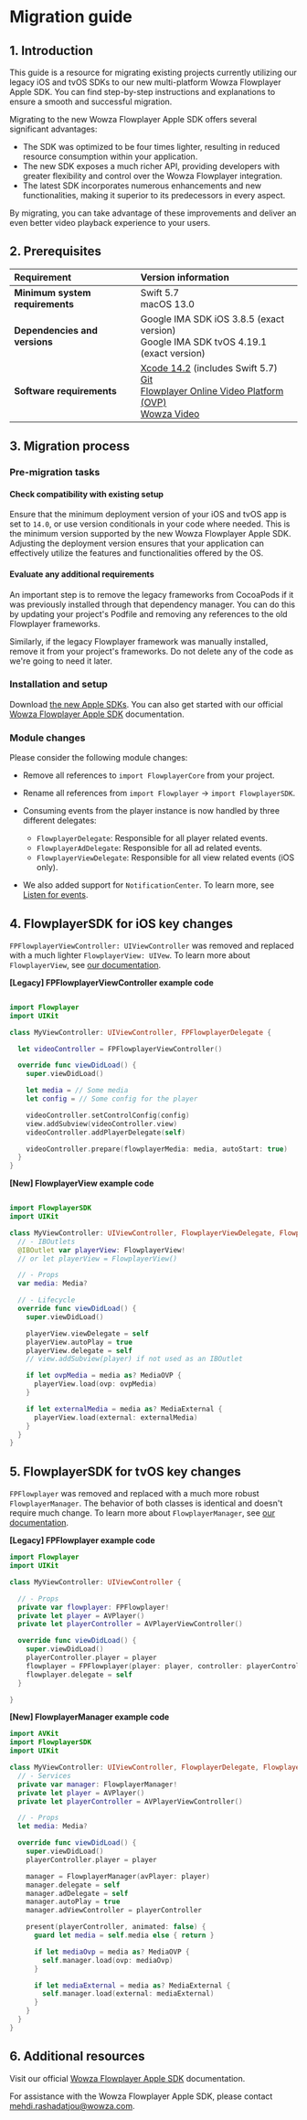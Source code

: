 # Migration guide

## 1. Introduction

This guide is a resource for migrating existing projects currently utilizing our legacy iOS and tvOS SDKs to our new multi-platform Wowza Flowplayer Apple SDK. You can find step-by-step instructions and explanations to ensure a smooth and successful migration.

Migrating to the new Wowza Flowplayer Apple SDK offers several significant advantages:

- The SDK was optimized to be four times lighter, resulting in reduced resource consumption within your application.
- The new SDK exposes a much richer API, providing developers with greater flexibility and control over the Wowza Flowplayer integration.
- The latest SDK incorporates numerous enhancements and new functionalities, making it superior to its predecessors in every aspect.

By migrating, you can take advantage of these improvements and deliver an even better video playback experience to your users.

## 2. Prerequisites

| Requirement                     | Version information                                                                                                                                                                                                                                                                        |
| :------------------------------ | :----------------------------------------------------------------------------------------------------------------------------------------------------------------------------------------------------------------------------------------------------------------------------------------- |
| **Minimum system requirements** | Swift 5.7 <br/> macOS 13.0                                                                                                                                                                                                                                                                 |
| **Dependencies and versions**   | Google IMA SDK iOS 3.8.5 (exact version) <br/> Google IMA SDK tvOS 4.19.1 (exact version)                                                                                                                                                                                                  |
| **Software requirements**       | [Xcode 14.2](https://developer.apple.com/download/all/?q=xcode%2014.2) (includes Swift 5.7) <br /> [Git](https://git-scm.com/downloads) <br/> [Flowplayer Online Video Platform (OVP)](https://app.flowplayer.com/) <br /> [Wowza Video](https://auth.wowza.com/login?onsuccess=https://video.wowza.com/en/manage) |

## 3. Migration process

### Pre-migration tasks

#### Check compatibility with existing setup

Ensure that the minimum deployment version of your iOS and tvOS app is set to `14.0`, or use version conditionals in your code where needed. This is the minimum version supported by the new Wowza Flowplayer Apple SDK. Adjusting the deployment version ensures that your application can effectively utilize the features and functionalities offered by the OS.

#### Evaluate any additional requirements

An important step is to remove the legacy frameworks from CocoaPods if it was previously installed through that dependency manager. You can do this by updating your project's Podfile and removing any references to the old Flowplayer frameworks.

Similarly, if the legacy Flowplayer framework was manually installed, remove it from your project's frameworks. Do not delete any of the code as we're going to need it later.

### Installation and setup

Download [the new Apple SDKs](https://github.com/flowplayer/apple-sdk-releases/blob/main/README.md#add-the-sdk-to-your-project). You can also get started with our official [Wowza Flowplayer Apple SDK](https://developer.wowza.com/docs/wowza-flowplayer/apple-sdk/about-the-apple-sdk/) documentation.

### Module changes

Please consider the following module changes:

- Remove all references to `import FlowplayerCore` from your project.
- Rename all references from `import Flowplayer` -> `import FlowplayerSDK`.
- Consuming events from the player instance is now handled by three different delegates:

  - `FlowplayerDelegate`: Responsible for all player related events.
  - `FlowplayerAdDelegate`: Responsible for all ad related events.
  - `FlowplayerViewDelegate`: Responsible for all view related events (iOS only).

- We also added support for `NotificationCenter`. To learn more, see [Listen for events](https://developer.wowza.com/docs/wowza-flowplayer/apple-sdk/listen-for-events/).

## 4. FlowplayerSDK for iOS key changes

`FPFlowplayerViewController: UIViewController` was removed and replaced with a much lighter `FlowplayerView: UIVew`. To learn more about `FlowplayerView`, see [our documentation](https://developer.wowza.com/docs/wowza-flowplayer/apple-sdk/set-up-the-player/#ios-projects).

**[Legacy] FPFlowplayerViewController example code**

```Swift

import Flowplayer
import UIKit

class MyViewController: UIViewController, FPFlowplayerDelegate {

  let videoController = FPFlowplayerViewController()

  override func viewDidLoad() {
    super.viewDidLoad()

    let media = // Some media
    let config = // Some config for the player

    videoController.setControlConfig(config)
    view.addSubview(videoController.view)
    videoController.addPlayerDelegate(self)

    videoController.prepare(flowplayerMedia: media, autoStart: true)
  }
}

```

**[New] FlowplayerView example code**

```Swift

import FlowplayerSDK
import UIKit

class MyViewController: UIViewController, FlowplayerViewDelegate, FlowplayerDelegate {
  // - IBOutlets
  @IBOutlet var playerView: FlowplayerView!
  // or let playerView = FlowplayerView()

  // - Props
  var media: Media?

  // - Lifecycle
  override func viewDidLoad() {
    super.viewDidLoad()

    playerView.viewDelegate = self
    playerView.autoPlay = true
    playerView.delegate = self
    // view.addSubview(player) if not used as an IBOutlet

    if let ovpMedia = media as? MediaOVP {
      playerView.load(ovp: ovpMedia)
    }

    if let externalMedia = media as? MediaExternal {
      playerView.load(external: externalMedia)
    }
  }
}
```

## 5. FlowplayerSDK for tvOS key changes

`FPFlowplayer` was removed and replaced with a much more robust `FlowplayerManager`. The behavior of both classes is identical and doesn't require much change. To learn more about `FlowplayerManager`, see [our documentation](https://developer.wowza.com/docs/wowza-flowplayer/apple-sdk/set-up-the-player/#tvos-projects).

**[Legacy] FPFlowplayer example code**

```Swift
import Flowplayer
import UIKit

class MyViewController: UIViewController {

  // - Props
  private var flowplayer: FPFlowplayer!
  private let player = AVPlayer()
  private let playerController = AVPlayerViewController()

  override func viewDidLoad() {
    super.viewDidLoad()
    playerController.player = player
    flowplayer = FPFlowplayer(player: player, controller: playerController)
    flowplayer.delegate = self
  }

}
```

**[New] FlowplayerManager example code**

```Swift
import AVKit
import FlowplayerSDK
import UIKit

class MyViewController: UIViewController, FlowplayerDelegate, FlowplayerAdDelegate {
  // - Services
  private var manager: FlowplayerManager!
  private let player = AVPlayer()
  private let playerController = AVPlayerViewController()

  // - Props
  let media: Media?

  override func viewDidLoad() {
    super.viewDidLoad()
    playerController.player = player

    manager = FlowplayerManager(avPlayer: player)
    manager.delegate = self
    manager.adDelegate = self
    manager.autoPlay = true
    manager.adViewController = playerController

    present(playerController, animated: false) {
      guard let media = self.media else { return }

      if let mediaOvp = media as? MediaOVP {
        self.manager.load(ovp: mediaOvp)
      }

      if let mediaExternal = media as? MediaExternal {
        self.manager.load(external: mediaExternal)
      }
    }
  }
}
```

## 6. Additional resources

Visit our official [Wowza Flowplayer Apple SDK](https://developer.wowza.com/docs/wowza-flowplayer/apple-sdk/about-the-apple-sdk/) documentation.

For assistance with the Wowza Flowplayer Apple SDK, please contact <mehdi.rashadatjou@wowza.com>.
